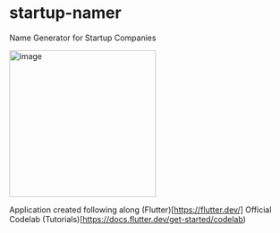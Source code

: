 # startup-namer
Name Generator for Startup Companies

<img width="262" alt="image" src="https://user-images.githubusercontent.com/79285555/175092030-4466be6a-fca9-4ce5-aa00-4f98656d3bbe.png">

Application created following along (Flutter)[https://flutter.dev/] Official Codelab (Tutorials)[https://docs.flutter.dev/get-started/codelab)
